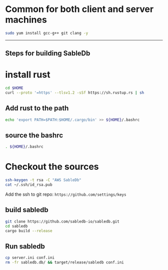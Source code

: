 
# Common for both client and server machines

```bash
sudo yum install gcc-g++ git clang -y
```

---
 Steps for building SableDb
---

# install rust

```bash
cd $HOME
curl --proto '=https' --tlsv1.2 -sSf https://sh.rustup.rs | sh
```

## Add rust to the path

```bash
echo 'export PATH=$PATH:$HOME/.cargo/bin' >> ${HOME}/.bashrc
```

## source the bashrc

```bash
. ${HOME}/.bashrc
```

# Checkout the sources

```bash
ssh-keygen -t rsa -C "AWS SableDb"
cat ~/.ssh/id_rsa.pub
```

Add the ssh to git repo: `https://github.com/settings/keys`

## build sabledb

```bash
git clone https://github.com/sabledb-io/sabledb.git
cd sabledb
cargo build --release
```

## Run sabledb

```bash
cp server.ini conf.ini
rm -fr sabledb.db/ && target/release/sabledb conf.ini
```
